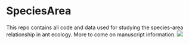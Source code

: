 # SpeciesArea
This repo contains all code and data used for studying the species-area relationship in ant ecology. 
More to come on manuscript information.
![]("Images/SARmap.jpg")
